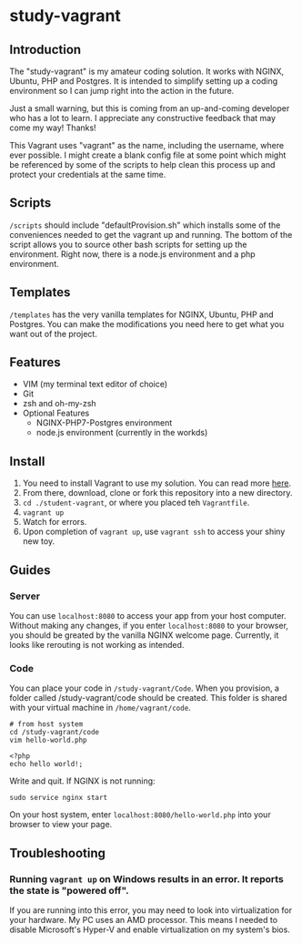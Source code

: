 # study-vagrant
## Introduction
The "study-vagrant" is my amateur coding solution.  It works with NGINX, Ubuntu, PHP and Postgres.  It is intended to simplify setting up a coding environment so I can jump right into the action in the future.

Just a small warning, but this is coming from an up-and-coming developer who has a
lot to learn.  I appreciate any constructive feedback that may come my way!  Thanks!

This Vagrant uses "vagrant" as the name, including the username, where ever possible.
I might create a blank config file at some point which might be referenced by some of
the scripts to help clean this process up and protect your credentials at the same
time.

## Scripts
`/scripts` should include "defaultProvision.sh" which installs some of the
conveniences needed to get the vagrant up and running.  The bottom of the script
allows you to source other bash scripts for setting up the environment.  Right
now, there is a node.js environment and a php environment.

## Templates
`/templates` has the very vanilla templates for NGINX, Ubuntu, PHP and Postgres.  You
can make the modifications you need here to get what you want out of the project.

## Features

* VIM (my terminal text editor of choice)
* Git
* zsh and oh-my-zsh
* Optional Features
  * NGINX-PHP7-Postgres environment
  * node.js environment (currently in the workds)


## Install
1. You need to install Vagrant to use my solution.  You can read more
[here](https://www.vagrantup.com/docs/installation/).
2. From there, download, clone or fork this repository into a new directory.
3. `cd ./student-vagrant`, or where you placed teh `Vagrantfile`.
4. `vagrant up`
5. Watch for errors.
6. Upon completion of `vagrant up`, use `vagrant ssh` to access your shiny new toy.

## Guides
### Server
You can use `localhost:8080` to access your app from your host computer.  Without making any changes, if you enter `localhost:8080` to your browser, you should be greated by the vanilla NGINX welcome page.  Currently, it looks like rerouting is not working as intended.

### Code
You can place your code in `/study-vagrant/Code`.  When you provision, a folder called /study-vagrant/code should be created. This folder is shared with your virtual machine in `/home/vagrant/code`.
```
# from host system
cd /study-vagrant/code
vim hello-world.php
```
```
<?php
echo hello world!;
```
Write and quit.  If NGINX is not running:
```
sudo service nginx start
```
On your host system, enter `localhost:8080/hello-world.php` into your browser to view your page.

## Troubleshooting
### Running `vagrant up` on Windows results in an error.  It reports the state is "powered off".
If you are running into this error, you may need to look into virtualization for your hardware.  My PC uses an AMD processor.  This means I needed to disable Microsoft's Hyper-V and enable virtualization on my system's bios.
